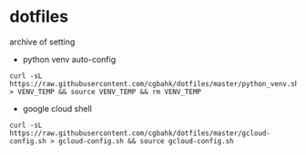 # dotfiles
archive of setting

- python venv auto-config
```
curl -sL https://raw.githubusercontent.com/cgbahk/dotfiles/master/python_venv.sh > VENV_TEMP && source VENV_TEMP && rm VENV_TEMP
```

- google cloud shell
```
curl -sL https://raw.githubusercontent.com/cgbahk/dotfiles/master/gcloud-config.sh > gcloud-config.sh && source gcloud-config.sh

```
